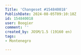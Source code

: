 ```yaml
---
Title: 'Changeset #154840018'
PublishDate: 2024-08-05T09:10:18Z
id: 154840018
user: Boogier
comment: ''
created_by: JOSM/1.5 (19160 en)
tags:
- Montenegro

---
```

